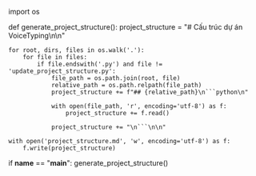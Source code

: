import os

def generate_project_structure():
    project_structure = "# Cấu trúc dự án VoiceTyping\n\n"
    
    for root, dirs, files in os.walk('.'):
        for file in files:
            if file.endswith('.py') and file != 'update_project_structure.py':
                file_path = os.path.join(root, file)
                relative_path = os.path.relpath(file_path)
                project_structure += f"## {relative_path}\n```python\n"
                
                with open(file_path, 'r', encoding='utf-8') as f:
                    project_structure += f.read()
                
                project_structure += "\n```\n\n"
    
    with open('project_structure.md', 'w', encoding='utf-8') as f:
        f.write(project_structure)

if __name__ == "__main__":
    generate_project_structure()

